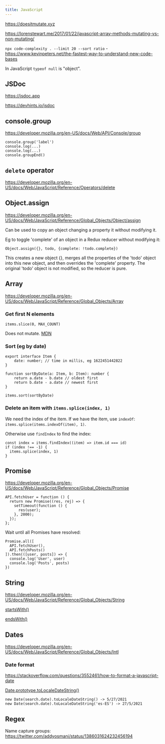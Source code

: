 ```yaml
---
title: JavaScript
---
```


https://doesitmutate.xyz

https://lorenstewart.me/2017/01/22/javascript-array-methods-mutating-vs-non-mutating/

`npx code-complexity . --limit 20 --sort ratio` - https://www.kevinpeters.net/the-fastest-way-to-understand-new-code-bases

In JavaScript `typeof null` is "object".


## JSDoc

https://jsdoc.app

https://devhints.io/jsdoc


## console.group

https://developer.mozilla.org/en-US/docs/Web/API/Console/group

```
console.group('label')
console.log(...)
console.log(...)
console.groupEnd()
```

## `delete` operator

https://developer.mozilla.org/en-US/docs/Web/JavaScript/Reference/Operators/delete


## Object.assign

https://developer.mozilla.org/en-US/docs/Web/JavaScript/Reference/Global_Objects/Object/assign

Can be used to copy an object changing a property it without modifying it.

Eg to toggle 'complete' of an object in a Redux reducer without modifying it:

`Object.assign({}, todo, {complete: !todo.complete})`

This creates a new object {}, merges all the properties of the 'todo' object into this new object, and then overrides the 'complete' property. The original 'todo' object is not modified, so the reducer is pure.


## Array

https://developer.mozilla.org/en-US/docs/Web/JavaScript/Reference/Global_Objects/Array

### Get first N elements

`items.slice(0, MAX_COUNT)`

Does not mutate. [MDN](https://developer.mozilla.org/en-US/docs/Web/JavaScript/Reference/Global_Objects/Array/slice)

### Sort (eg by date)

```
export interface Item {
    date: number; // time in millis, eg 1622451442822
}

function sortByDate(a: Item, b: Item): number {
    return a.date - b.date // oldest first
    return b.date - a.date // newest first
}

items.sort(sortByDate)
```

### Delete an item with `items.splice(index, 1)`

We need the index of the item. If we have the item, use `indexOf`: `items.splice(items.indexOf(item), 1)`.

Otherwise use `findIndex` to find the index:

```
const index = items.findIndex((item) => item.id === id)
if (index !== -1) {
  items.splice(index, 1)
}
```


## Promise

https://developer.mozilla.org/en-US/docs/Web/JavaScript/Reference/Global_Objects/Promise

```
API.fetchUser = function () {
  return new Promise((res, rej) => {
    setTimeout(function () {
      res(user);
    }, 2000);
  });
};
```

Wait until all Promises have resolved:

```
Promise.all([
  API.fetchUser(),
  API.fetchPosts()
]).then(([user, posts]) => {
  console.log('User', user)
  console.log('Posts', posts)
})
```


## String

https://developer.mozilla.org/en-US/docs/Web/JavaScript/Reference/Global_Objects/String

[startsWith()](https://developer.mozilla.org/en-US/docs/Web/JavaScript/Reference/Global_Objects/String/startsWith)

[endsWith()](https://developer.mozilla.org/en-US/docs/Web/JavaScript/Reference/Global_Objects/String/endsWith)


## Dates

https://developer.mozilla.org/en-US/docs/Web/JavaScript/Reference/Global_Objects/Intl


### Date format

https://stackoverflow.com/questions/3552461/how-to-format-a-javascript-date

[Date.prototype.toLocaleDateString()](https://developer.mozilla.org/en-US/docs/Web/JavaScript/Reference/Global_Objects/Date/toLocaleDateString)

```
new Date(search.date).toLocaleDateString() -> 5/27/2021
new Date(search.date).toLocaleDateString('es-ES') -> 27/5/2021
```


## Regex

Name capture groups: https://twitter.com/addyosmani/status/1386031624232456194
